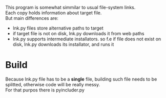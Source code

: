 This program is somewhat simmilar to usual file-system links.  
Each copy holds information about target file.  
But main differences are:
- lnk.py files store alternative paths to target
- if target file is not on disk, lnk.py downloads it from web paths
- lnk.py supports intermediate installators. so f.e if file does not exist on disk, lnk.py downloads its installator, and runs it

# Build
Because lnk.py file has to be a **single** file, building such file needs to be splitted, otherwise code will be really messy.  
For that purpos there is pyincluder.py